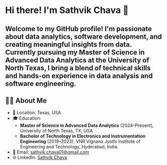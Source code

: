 # Hi there! I'm Sathvik Chava 👋

Welcome to my GitHub profile! I'm passionate about data analytics, software development, and creating meaningful insights from data. Currently pursuing my Master of Science in Advanced Data Analytics at the University of North Texas, I bring a blend of technical skills and hands-on experience in data analysis and software engineering.
---
## 👨‍💻 About Me
- 📍 Location: Texas, USA
- 🎓 Education:
  - **Master of Science in Advanced Data Analytics** (2024–Present), University of North Texas, TX, USA
  - **Bachelor of Technology in Electronics and Instrumentation Engineering** (2019–2023), VNR Vignana Jyothi Institute of Engineering and Technology, Hyderabad, India.
- 📧 Email: [sathvik.chava01@gmail.com](mailto:sathvik.chava01@gmail.com)
- 🌐 LinkedIn: [Sathvik Chava](https://linkedin.com/in/sathvikchava)

